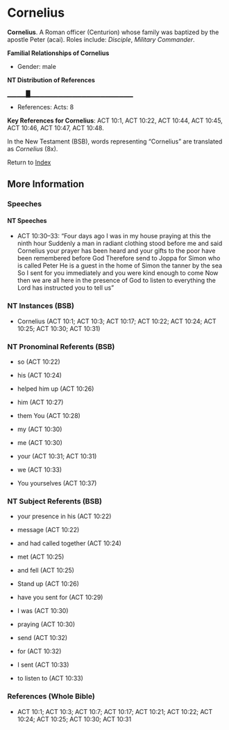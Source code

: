 # Cornelius
**Cornelius**. 
A Roman officer (Centurion) whose family was baptized by the apostle Peter (acai). 
Roles include: 
_Disciple_, _Military Commander_. 




**Familial Relationships of Cornelius**


* Gender: male


**NT Distribution of References**

▁▁▁▁█▁▁▁▁▁▁▁▁▁▁▁▁▁▁▁▁▁▁▁▁▁▁
* References: Acts: 8



**Key References for Cornelius**: 
ACT 10:1, ACT 10:22, ACT 10:44, ACT 10:45, ACT 10:46, ACT 10:47, ACT 10:48. 




In the New Testament (BSB), words representing “Cornelius” are translated as 
*Cornelius* (8x). 


Return to [Index](00-Index.md)

## More Information

### Speeches

#### NT Speeches

* ACT 10:30–33: “Four days ago I was in my house praying at this the ninth hour Suddenly a man in radiant clothing stood before me and said Cornelius your prayer has been heard and your gifts to the poor have been remembered before God Therefore send to Joppa for Simon who is called Peter He is a guest in the home of Simon the tanner by the sea So I sent for you immediately and you were kind enough to come Now then we are all here in the presence of God to listen to everything the Lord has instructed you to tell us”

### NT Instances (BSB)

* Cornelius (ACT 10:1; ACT 10:3; ACT 10:17; ACT 10:22; ACT 10:24; ACT 10:25; ACT 10:30; ACT 10:31)



### NT Pronominal Referents (BSB)

* so (ACT 10:22)

* his (ACT 10:24)

* helped him up (ACT 10:26)

* him (ACT 10:27)

* them You (ACT 10:28)

* my (ACT 10:30)

* me (ACT 10:30)

* your (ACT 10:31; ACT 10:31)

* we (ACT 10:33)

* You yourselves (ACT 10:37)



### NT Subject Referents (BSB)

* your presence in his (ACT 10:22)

* message (ACT 10:22)

* and had called together (ACT 10:24)

* met (ACT 10:25)

* and fell (ACT 10:25)

* Stand up (ACT 10:26)

* have you sent for (ACT 10:29)

* I was (ACT 10:30)

* praying (ACT 10:30)

* send (ACT 10:32)

* for (ACT 10:32)

* I sent (ACT 10:33)

* to listen to (ACT 10:33)



### References (Whole Bible)

* ACT 10:1; ACT 10:3; ACT 10:7; ACT 10:17; ACT 10:21; ACT 10:22; ACT 10:24; ACT 10:25; ACT 10:30; ACT 10:31




